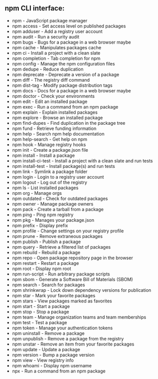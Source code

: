 ## npm CLI interface:

* npm - JavaScript package manager
* npm access - Set access level on published packages
* npm adduser - Add a registry user account
* npm audit - Run a security audit
* npm bugs - Bugs for a package in a web browser maybe
* npm cache - Manipulates packages cache
* npm ci - Install a project with a clean slate
* npm completion - Tab completion for npm
* npm config - Manage the npm configuration files
* npm dedupe - Reduce duplication
* npm deprecate - Deprecate a version of a package
* npm diff - The registry diff command
* npm dist-tag - Modify package distribution tags
* npm docs - Docs for a package in a web browser maybe
* npm doctor - Check your environments
* npm edit - Edit an installed package
* npm exec - Run a command from an npm package
* npm explain - Explain installed packages
* npm explore - Browse an installed package
* npm find-dupes - Find duplication in the package tree
* npm fund - Retrieve funding information
* npm help - Search npm help documentation
* npm help-search - Get help on npm
* npm hook - Manage registry hooks
* npm init - Create a package.json file
* npm install - Install a package
* npm install-ci-test - Install a project with a clean slate and run tests
* npm install-test - Install package(s) and run tests
* npm link - Symlink a package folder
* npm login - Login to a registry user account
* npm logout - Log out of the registry
* npm ls - List installed packages
* npm org - Manage orgs
* npm outdated - Check for outdated packages
* npm owner - Manage package owners
* npm pack - Create a tarball from a package
* npm ping - Ping npm registry
* npm pkg - Manages your package.json
* npm prefix - Display prefix
* npm profile - Change settings on your registry profile
* npm prune - Remove extraneous packages
* npm publish - Publish a package
* npm query - Retrieve a filtered list of packages
* npm rebuild - Rebuild a package
* npm repo - Open package repository page in the browser
* npm restart - Restart a package
* npm root - Display npm root
* npm run-script - Run arbitrary package scripts
* npm sbom - Generate a Software Bill of Materials (SBOM)
* npm search - Search for packages
* npm shrinkwrap - Lock down dependency versions for publication
* npm star - Mark your favorite packages
* npm stars - View packages marked as favorites
* npm start - Start a package
* npm stop - Stop a package
* npm team - Manage organization teams and team memberships
* npm test - Test a package
* npm token - Manage your authentication tokens
* npm uninstall - Remove a package
* npm unpublish - Remove a package from the registry
* npm unstar - Remove an item from your favorite packages
* npm update - Update a package
* npm version - Bump a package version
* npm view - View registry info
* npm whoami - Display npm username
* npx - Run a command from an npm package
